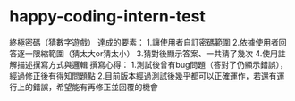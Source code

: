 # happy-coding-intern-test
終極密碼（猜數字遊戲）
達成的要素：
1.讓使用者自訂密碼範圍
2.依據使用者回答逐一限縮範圍（猜太大or猜太小）
3.猜對後顯示答案、一共猜了幾次
4.使用註解描述撰寫方式與邏輯
撰寫心得：
1.測試後曾有bug問題（答對了仍顯示錯誤），經過修正後有得知問題點
2.目前版本經過測試後幾乎都可以正確運作，若還有運行上的錯誤，希望能有再修正並回覆的機會
